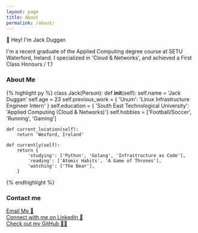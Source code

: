 ```yaml
---
layout: page
title: About
permalink: /about/
---
```


👋 Hey! I'm Jack Duggan

I'm a recent graduate of the Applied Computing degree course at SETU Waterford, Ireland. I specialized in 'Cloud & Networks', and achieved a First Class Honours / 1.1

### About Me

{% highlight py %}
class Jack(Person):
    def __init__(self):
        self.name = 'Jack Duggan'
        self.age = 23
        self.previous_work = { 'Unum': 'Linux Infrastructure Engineer Intern' }
        self.education = { 'South East Technological University': 'Applied Computing (Cloud & Networks)'}
        self.hobbies = ['Football/Soccer', 'Running', 'Gaming']
        
    def current_location(self):
        return 'Wexford, Ireland'

    def currently(self):
        return {
            'studying': ['Python', 'Golang', 'Infrastructure as Code'],
            'reading': ['Atomic Habits', 'A Game of Thrones'],
            'watching': ['The Bear'],
        }
{% endhighlight %}

### Contact me

[Email Me 📨](mailto:jackduggan01@hotmail.com)\
[Connect with me on LinkedIn 💼](https://www.linkedin.com/in/jackduggan/)\
[Check out my GitHub 🧑‍💻](https://github.com/jackjduggan)

